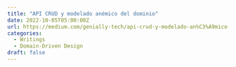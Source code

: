 ```yaml
---
title: "API CRUD y modelado anémico del dominio"
date: 2022-10-05T05:00:00Z
url: https://medium.com/genially-tech/api-crud-y-modelado-an%C3%A9mico-del-dominio-6b8ad914762c
categories:
  - Writings
  - Domain-Driven Design
draft: false
---
```

